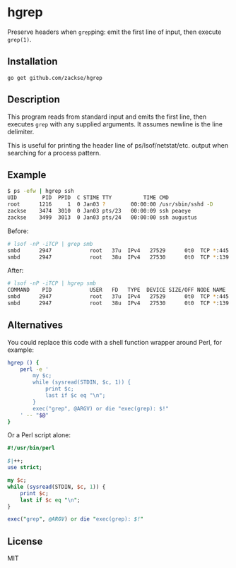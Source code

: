 hgrep
=====

Preserve headers when `grep`ping: emit the first line of input, then execute
`grep(1)`.

Installation
------------

    go get github.com/zackse/hgrep

Description
-----------

This program reads from standard input and emits the first line, then executes
`grep` with any supplied arguments. It assumes newline is the line delimiter.

This is useful for printing the header line of ps/lsof/netstat/etc.
output when searching for a process pattern.

Example
-------

```bash
$ ps -efw | hgrep ssh
UID        PID  PPID  C STIME TTY          TIME CMD
root      1216     1  0 Jan03 ?        00:00:00 /usr/sbin/sshd -D
zackse    3474  3010  0 Jan03 pts/23   00:00:09 ssh peaeye
zackse    3499  3013  0 Jan03 pts/24   00:00:00 ssh augustus
```

Before:

```bash
# lsof -nP -iTCP | grep smb
smbd      2947            root   37u  IPv4   27529      0t0  TCP *:445 (LISTEN)
smbd      2947            root   38u  IPv4   27530      0t0  TCP *:139 (LISTEN)
```

After:

```bash
# lsof -nP -iTCP | hgrep smb
COMMAND    PID            USER   FD   TYPE  DEVICE SIZE/OFF NODE NAME
smbd      2947            root   37u  IPv4   27529      0t0  TCP *:445 (LISTEN)
smbd      2947            root   38u  IPv4   27530      0t0  TCP *:139 (LISTEN)
```

Alternatives
------------

You could replace this code with a shell function wrapper around Perl, for example:

```bash
hgrep () {
    perl -e '
        my $c;
        while (sysread(STDIN, $c, 1)) {
            print $c;
            last if $c eq "\n";
        }
        exec("grep", @ARGV) or die "exec(grep): $!"
    ' -- "$@"
}
```

Or a Perl script alone:

```perl
#!/usr/bin/perl

$|++;
use strict;

my $c;
while (sysread(STDIN, $c, 1)) {
    print $c;
    last if $c eq "\n";
}

exec("grep", @ARGV) or die "exec(grep): $!"
```

License
-------

MIT
